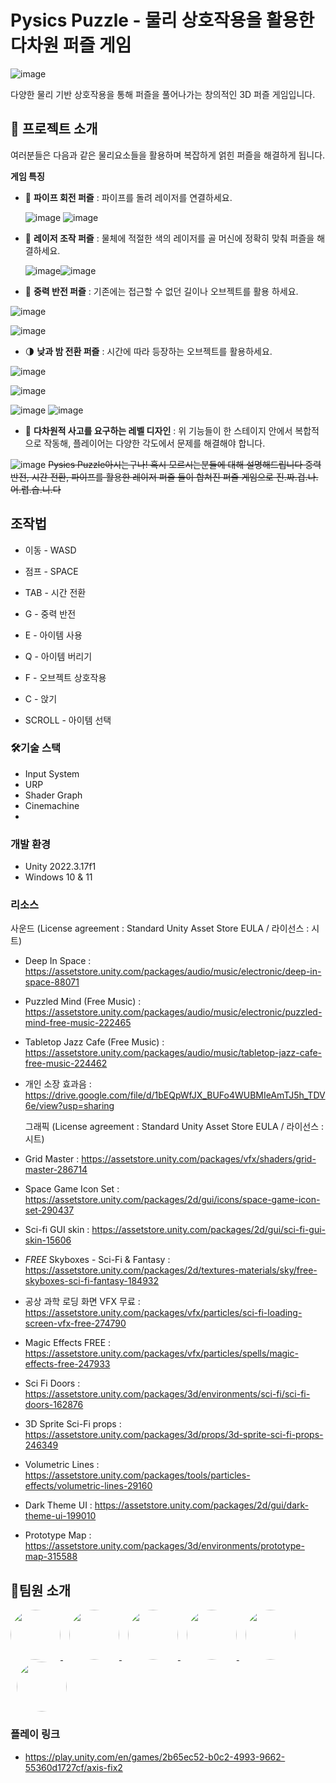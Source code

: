 # Pysics Puzzle - 물리 상호작용을 활용한 다차원 퍼즐 게임
![image](https://github.com/user-attachments/assets/2bf6154f-b5bb-423a-9071-67e191bcf87a)

다양한 물리 기반 상호작용을 통해 퍼즐을 풀어나가는 창의적인 3D 퍼즐 게임입니다.
## 🤔  프로젝트 소개
여러분들은 다음과 같은 물리요소들을 활용하며 복잡하게 얽힌 퍼즐을 해결하게 됩니다.

 **게임 특징**

- 🔁 **파이프 회전 퍼즐** : 파이프를 돌려 레이저를 연결하세요.
  
  ![image](https://github.com/user-attachments/assets/463a10a7-9ade-4298-83f8-fe30cafbcb01)  ![image](https://github.com/user-attachments/assets/26163efc-281f-40ca-be6d-ea0f6bffa55c)



- 🔦 **레이저 조작 퍼즐** : 물체에 적절한 색의 레이저를 골 머신에 정확히 맞춰 퍼즐을 해결하세요.

  ![image](https://github.com/user-attachments/assets/77c4e8b1-c513-4321-8cda-55c24d1a62df)![image](https://github.com/user-attachments/assets/ede7b066-c4a6-4b50-8163-2983b7221d71)


- 🌌 **중력 반전 퍼즐** : 기존에는 접근할 수 없던 길이나 오브젝트를 활용 하세요.
  
![image](https://github.com/user-attachments/assets/e47e50bd-5ca8-4491-b8f2-befa5a8e822e)
  
![image](https://github.com/user-attachments/assets/25e418fb-bddd-465c-99cf-27dfb9ccec64)




- 🌗 **낮과 밤 전환 퍼즐** : 시간에 따라 등장하는 오브젝트를 활용하세요.
  
![image](https://github.com/user-attachments/assets/04fd6ae4-edc6-4f8e-9836-728c12f5daa3)

![image](https://github.com/user-attachments/assets/a437a4b4-e0be-4827-8a59-e426fd846ab0)

![image](https://github.com/user-attachments/assets/1bd8921b-33da-4a9b-bf22-a5661d5e748b)
![image](https://github.com/user-attachments/assets/46dd5e72-e162-472b-a5cd-825ccfabb180)


- 🧠 **다차원적 사고를 요구하는 레벨 디자인** : 위 기능들이 한 스테이지 안에서 복합적으로 작동해, 플레이어는 다양한 각도에서 문제를 해결해야 합니다.

![image](https://github.com/user-attachments/assets/9c9fc70a-5602-4183-adf3-a4ca575d4bed)
~~Pysics Puzzle아시는구나! 혹시 모르시는분들에 대해 설명해드립니다 중력 반전, 시간 전환, 파이프를 활용한 레이저 퍼즐 들이 합쳐진 퍼즐 게임으로 진.짜.겁.나.어.렵.습.니.다~~

## 조작법
- 이동 - WASD

- 점프 - SPACE

- TAB - 시간 전환

- G - 중력 반전

- E - 아이템 사용

- Q - 아이템 버리기
  
- F - 오브젝트 상호작용
  
- C - 앉기

- SCROLL - 아이템 선택

### 🛠️기술 스택

- Input System
- URP
- Shader Graph
- Cinemachine
- 
 
### 개발 환경
- Unity 2022.3.17f1
- Windows 10 & 11
  
 ### 리소스

 사운드 (License agreement : Standard Unity Asset Store EULA / 라이선스 : 시트)
- Deep In Space : https://assetstore.unity.com/packages/audio/music/electronic/deep-in-space-88071
- Puzzled Mind (Free Music) : https://assetstore.unity.com/packages/audio/music/electronic/puzzled-mind-free-music-222465
- Tabletop Jazz Cafe (Free Music) : https://assetstore.unity.com/packages/audio/music/tabletop-jazz-cafe-free-music-224462
- 개인 소장 효과음 : https://drive.google.com/file/d/1bEQpWfJX_BUFo4WUBMIeAmTJ5h_TDV6e/view?usp=sharing

  그래픽 (License agreement : Standard Unity Asset Store EULA / 라이선스 : 시트)
- Grid Master : https://assetstore.unity.com/packages/vfx/shaders/grid-master-286714
- Space Game Icon Set : https://assetstore.unity.com/packages/2d/gui/icons/space-game-icon-set-290437
- Sci-fi GUI skin : https://assetstore.unity.com/packages/2d/gui/sci-fi-gui-skin-15606
- *FREE* Skyboxes - Sci-Fi & Fantasy : https://assetstore.unity.com/packages/2d/textures-materials/sky/free-skyboxes-sci-fi-fantasy-184932
- 공상 과학 로딩 화면 VFX 무료 : https://assetstore.unity.com/packages/vfx/particles/sci-fi-loading-screen-vfx-free-274790
- Magic Effects FREE : https://assetstore.unity.com/packages/vfx/particles/spells/magic-effects-free-247933
- Sci Fi Doors : https://assetstore.unity.com/packages/3d/environments/sci-fi/sci-fi-doors-162876
- 3D Sprite Sci-Fi props : https://assetstore.unity.com/packages/3d/props/3d-sprite-sci-fi-props-246349
- Volumetric Lines : https://assetstore.unity.com/packages/tools/particles-effects/volumetric-lines-29160
- Dark Theme UI : https://assetstore.unity.com/packages/2d/gui/dark-theme-ui-199010
- Prototype Map : https://assetstore.unity.com/packages/3d/environments/prototype-map-315588
## 👥팀원 소개
<a href="https://github.com/leejy1685" target="_blank">
  <img src="https://github.com/leejy1685.png" width="80" style="border-radius: 50%;" />
</a>
<a href="https://github.com/ahb0923" target="_blank">
  <img src="https://github.com/ahb0923.png" width="80" style="border-radius: 50%; margin-left: 10px;" />
</a>
<a href="https://github.com/hbks0224" target="_blank">
  <img src="https://github.com/hbks0224.png" width="80" style="border-radius: 50%; margin-left: 10px;" />
</a>
<a href="https://github.com/Bangeunseong" target="_blank">
  <img src="https://github.com/Bangeunseong.png" width="80" style="border-radius: 50%; margin-left: 10px;" />
</a>
<a href="https://github.com/gusdh8380" target="_blank">
  <img src="https://github.com/gusdh8380.png" width="80" style="border-radius: 50%; margin-left: 10px;" />
</a>
<a href="https://github.com/codingnewwbie" target="_blank">
  <img src="https://github.com/codingnewwbie.png" width="80" style="border-radius: 50%; margin-left: 10px;" />
</a>

### 플레이 링크

- https://play.unity.com/en/games/2b65ec52-b0c2-4993-9662-55360d1727cf/axis-fix2
